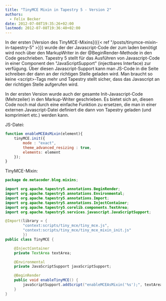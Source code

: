 ```yaml
---
title: "TinyMCE Mixin in Tapestry 5 - Version 2"
authors:
  - Felix Becker
date: 2012-07-08T19:35:26+02:00
lastmod: 2012-07-08T19:36:40+02:00
---
```


In der ersten [Version des TinyMCE-Mixins]({{< ref "/posts/tinymce-mixin-in-tapestry-5" >}}) wurde der der Javascript-Code der zum laden benötigt wird noch über den MarkupWriter in der @BeginRender-Methode in den Code geschrieben. Tapestry 5 stellt für das Ausführen von Javascript-Code in einer Component den "JavaScriptSupport" (injectbares Interface) zur verfügung. Über diesen Javascript-Support kann man JS-Code in die Seite schreiben der dann an der richtigen Stelle geladen wird. Man braucht so keine &lt;script&gt;-Tags mehr und Tapestry stellt sicher, dass das Javascript an der richtigen Stelle aufgerufen wird.

In der ersten Version wurde auch der gesamte Init-Javascript-Code (Mehrzeiler) in den Markup-Writer geschrieben. Es bietet sich an, diesen Code noch mal durch eine einfache Funktion zu ersetzen, die man in einer externen Javascript-Datei definiert die dann von Tapestry geladen (und komprimiert etc.) werden kann.

JS-Datei:

```javascript
function enableMCEAsMixin(element){
    tinyMCE.init({
        mode : "exact",
        theme_advanced_resizing : true,
        elements: element
    });
}
```

TinyMCE-Mixin:

```java
package de.metacoder.blog.mixins;

import org.apache.tapestry5.annotations.BeginRender;
import org.apache.tapestry5.annotations.Environmental;
import org.apache.tapestry5.annotations.Import;
import org.apache.tapestry5.annotations.InjectContainer;
import org.apache.tapestry5.corelib.components.TextArea;
import org.apache.tapestry5.services.javascript.JavaScriptSupport;

@Import(library = {
        "context:scripts/tiny_mce/tiny_mce.js",
        "context:scripts/tiny_mce/tiny_mce_mixin_init.js"
        })
public class TinyMCE {

    @InjectContainer
    private TextArea textArea;

    @Environmental
    private JavaScriptSupport javaScriptSupport;

    @BeginRender
    public void enableTinyMCE() {
        javaScriptSupport.addScript("enableMCEAsMixin('%s');", textArea.getClientId());
    }
}
```
